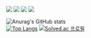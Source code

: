 <div>
  	<img src="https://img.shields.io/badge/Python-3776AB?style=flat&logo=Python&logoColor=white" />
	<img src="https://img.shields.io/badge/JavaScript-F7DF1E?style=flat&logo=JavaScript&logoColor=white" />
	<img src="https://img.shields.io/badge/HTML5-E34F26?style=flat&logo=HTML5&logoColor=white" />
	<img src="https://img.shields.io/badge/CSS3-1572B6?style=flat&logo=CSS3&logoColor=white" />
</div>


![Anurag's GitHub stats](https://github-readme-stats.vercel.app/api?username=Jeongp4939&show_icons=true&theme=radical)</br>
[![Top Langs](https://github-readme-stats.vercel.app/api/top-langs/?username=Jeongp4939&layout=compact)](https://github.com/anuraghazra/github-readme-stats)
[![Solved.ac 프로필](http://mazassumnida.wtf/api/v2/generate_badge?boj=jeongp12)](https://solved.ac/jeongp12)<br/>
